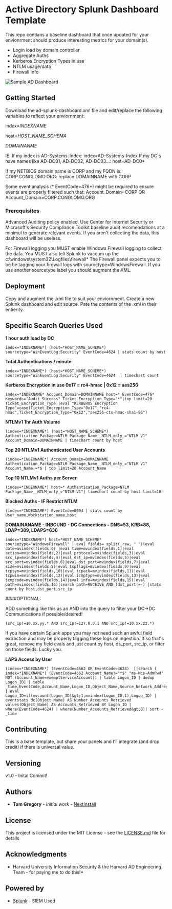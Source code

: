 # Active Directory Splunk Dashboard Template
This repo contians a baseline dashboard that once updated for your envionrment should produce interesting metrics for your domain(s).
* Login load by domain controller
* Aggregate Auths
* Kerberos Encryption Types in use
* NTLM usage/data
* Firewall Info

![Sample AD Dashboard](https://github.com/nextinstall/splunk-dashboards/blob/master/ADSampleDashboard.png)

## Getting Started
Download the ad-splunk-dashboard.xml file and edit/replace the following variables to reflect your enviornment:

index=*INDEXNAME*

host=*HOST_NAME_SCHEMA*

*DOMAINANME*

IE:
If my index is AD-Systems-Index:
    index=AD-Systems-Index
If my DC's have names like AD-DC01, AD-DC02, AD-DC03...:
host=AD-DC0*

If my NETBIOS domain name is CORP and my FQDN is: CORP.CONGLOMO.ORG:
replace DOMAINNAME with CORP

Some event analysis (* EventCode=476*) might be required to ensure events are properly filtered such that: 
Account_Domain=CORP
OR
Account_Domain=CORP.CONGLOMO.ORG


### Prerequisites
Advanced Auditing policy enabled. Use Center for Internet Security or Microsoft's Security Compliance Toolkit baseline audit recomendations at a minimul to generate relevant events.
If you aren't collecting the data, this dashboard will be useless.

For Firewall logging you MUST enable Windows Firewall logging to collect the data. You MUST also tell Splunk to vaccum up the c:\windows\system32\Logfiles\firewall\*
The Firewall panel expects you to be be tagging your firewall logs with sourcetype=WindowsFirewall.  If you use another sourcetype label you should augment the XML.

## Deployment
Copy and augment the .xml file to suit your enviornment. Create a new Splunk dashboard and edit source.
Pate the contents of the .xml in their entierity. 


## Specific Search Queries Used
**1 hour auth load by DC**

```
index=*INDEXNAME*) (host=*HOST_NAME_SCHEME*) sourcetype="WinEventLog:Security" EventCode=4624 | stats count by host
```

**Total Authentications / minute**

```
index=*INDEXNAME*) (host=*HOST_NAME_SCHEME*) sourcetype="WinEventLog:Security" EventCode=4624  | timechart count
```

**Kerberos Encryption in use 0x17 = rc4-hmac | 0x12 = aes256**

```
index=*INDEXNAME* Account_Domain=DOMAINNAME host=* EventCode=476* Keywords="Audit Success" Ticket_Encryption_Type="*"|top limit=20 Ticket_Encryption_Type |eval "KERBEROS Encryption Type"=case(Ticket_Encryption_Type="0x17","rc4-hmac",Ticket_Encryption_Type="0x12","aes256-cts-hmac-sha1-96")
```

**NTLMv1 1hr Auth Volume**

```
(index=*INDEXNAME*) (host=*HOST_NAME_SCHEME*) Authentication_Package=NTLM Package_Name__NTLM_only_="NTLM V1" Account_Domain=DOMAINNAME | timechart count by host
```

**Top 20 NTLMv1 Authenticated User Accounts**

```
(index=*INDEXNAME*) Account_Domain=DOMAINNAME Authentication_Package=NTLM Package_Name__NTLM_only_="NTLM V1" Account_Name!=*$ | top limit=20 Account_Name
```

**Top 10 NTLMv1 Auths per Server**

```
(index=*INDEXNAME*) host=* Authentication_Package=NTLM Package_Name__NTLM_only_="NTLM V1"| timechart count by host limit=10
```

**Blocked Auths - IF Restrict NTLM**

```
(index=*INDEXNAME*) EventCode=8004 | stats count by User_name,Workstation_name,host
```


**DOMAINANAME - INBOUND - DC Connections - DNS=53, KRB=88, LDAP=389, LDAPS=636**

```
index=*INDEXNAME*) host=*HOST_NAME_SCHEME* sourcetype="WindowsFirewall" | eval fields= split(_raw, " ")|eval date=mvindex(fields,0) |eval time=mvindex(fields,1)|eval action=mvindex(fields,2)|eval protocol=mvindex(fields,3)|eval src_ip=mvindex(fields,4)|eval dst_ip=mvindex(fields,5)|eval src_port=mvindex(fields,6)|eval dst_port=mvindex(fields,7)|eval size=mvindex(fields,8)|eval tcpflags=mvindex(fields,9)|eval tcpsyn=mvindex(fields,10)|eval tcpack=mvindex(fields,11)|eval tcpwin=mvindex(fields,12)|eval icmptype=mvindex(fields,13)|eval icmpcode=mvindex(fields,14)|eval info=mvindex(fields,15)|eval path=mvindex(fields,16)|search path=RECEIVE AND (dst_port!=-) |stats count by host,dst_port,src_ip
```

####OPTIONAL:

ADD something like this as an AND into the query to filter your DC->DC Communications if possible/desired!

```
(src_ip!=10.xx.yy.* AND src_ip!=127.0.0.1 AND src_ip!=10.xx.zz.*)
```

If you have certain Splunk apps you may not need such an awful field extraction and may be properly tagging these logs on ingestion. If so that's great, remove my field evals and just count by host, ds_port, src_ip, or filter on those fields. Lucky you.

**LAPS Access by User**

```
(index=*INDEXNAME*) (EventCode=4662 OR EventCode=4624)  [|search ( index=*INDEXNAME*) (EventCode=4662 Account_Name!="*$" "ms-Mcs-AdmPwd"  NOT (Account_Name=exemptServiceAccount)) | table Logon_ID | dedup Logon_ID] | table _time,EventCode,Account_Name,Logon_ID,Object_Name,Source_Network_Address,Workstation_Name | eval Logon_ID=if(mvcount(Logon_ID)&gt;1,mvindex(Logon_ID,1),Logon_ID) | eventstats dc(Object_Name) AS Number_Accounts_Retrieved values(Object_Name) AS Accounts_Retrieved BY Logon_ID | where(EventCode=4624) | where(Number_Accounts_Retrieved&gt;0)| sort -_time
```
          

## Contributing
This is a base template, but share your panels and I'll integrate (and drop credit) if there is universal value. 

## Versioning
v1.0 - Inital Commit!

## Authors

* **Tom Gregory** - *Initial work* - [NextInstall](https://github.com/NextInstall)

## License

This project is licensed under the MIT License - see the [LICENSE.md](LICENSE.md) file for details

## Acknowledgments
* Harvard University Information Security & the Harvard AD Engineering Team - for paying me to do this!*

## Powered by
* [Splunk](http://www.splunk.com) - SIEM Used
